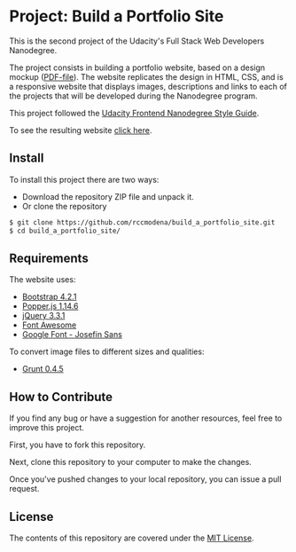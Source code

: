 # Project: Build a Portfolio Site

This is the second project of the Udacity's Full Stack Web Developers Nanodegree.

The project consists in building a portfolio website, based on a design mockup ([PDF-file](mockup/design-mockup-portfolio.pdf)). The website replicates the design in HTML, CSS, and is a responsive website that displays images, descriptions and links to each of the projects that will be developed during the Nanodegree program.

This project followed the [Udacity Frontend Nanodegree Style Guide](http://udacity.github.io/frontend-nanodegree-styleguide/).

To see the resulting website [click here](https://rccmodena.github.io/build_a_portfolio_site/).

## Install

To install this project there are two ways:
- Download the repository ZIP file and unpack it.
- Or clone the repository

```sh
$ git clone https://github.com/rccmodena/build_a_portfolio_site.git
$ cd build_a_portfolio_site/
```

## Requirements

The website uses:
- [Bootstrap 4.2.1](https://getbootstrap.com/docs/4.2/getting-started/introduction/)
- [Popper.js 1.14.6](https://popper.js.org/)
- [jQuery 3.3.1](https://code.jquery.com/)
- [Font Awesome](https://fontawesome.com/)
- [Google Font - Josefin Sans](https://fonts.google.com/specimen/Josefin+Sans)

To convert image files to different sizes and qualities:
- [Grunt 0.4.5](https://gruntjs.com/)

## How to Contribute

If you find any bug or have a suggestion for another resources, feel free to improve this project.

First, you have to fork this repository.

Next, clone this repository to your computer to make the changes.

Once you've pushed changes to your local repository, you can issue a pull request.

## License

The contents of this repository are covered under the [MIT License](LICENSE).

